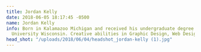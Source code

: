 ```yaml
---
title: Jordan Kelly
date: 2018-06-05 18:17:45 -0500
name: Jordan Kelly
info: Born in Kalamazoo Michigan and received his undergraduate degree at Concordia
  University Wisconsin. Creative abilities in Graphic Design, Web Design, and Animation.
head_shot: "/uploads/2018/06/04/headshot_jordan-kelly (1).jpg"
---
```

